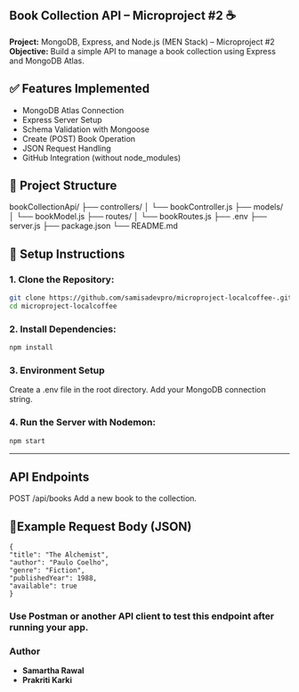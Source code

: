 ## Book Collection API – Microproject #2 ☕

**Project:** MongoDB, Express, and Node.js (MEN Stack) – Microproject #2  
**Objective:** Build a simple API to manage a book collection using Express and MongoDB Atlas.

## ✅ Features Implemented

- MongoDB Atlas Connection
- Express Server Setup
- Schema Validation with Mongoose
- Create (POST) Book Operation
- JSON Request Handling
- GitHub Integration (without node_modules)

## 📂 Project Structure

bookCollectionApi/
├── controllers/
│ └── bookController.js
├── models/
│ └── bookModel.js
├── routes/
│ └── bookRoutes.js
├── .env
├── server.js
├── package.json
└── README.md

## 🚀 Setup Instructions

### 1. Clone the Repository:

```sh
git clone https://github.com/samisadevpro/microproject-localcoffee-.git
cd microproject-localcoffee
```

### 2. Install Dependencies:

```sh
npm install
```

### 3. Environment Setup

Create a .env file in the root directory.
Add your MongoDB connection string.

### 4. Run the Server with Nodemon:

```sh
npm start
```

---

## API Endpoints

POST /api/books
Add a new book to the collection.

## 🔻Example Request Body (JSON)
```
{
"title": "The Alchemist",
"author": "Paulo Coelho",
"genre": "Fiction",
"publishedYear": 1988,
"available": true
}
```
### Use Postman or another API client to test this endpoint after running your app.

### **Author**

- **Samartha Rawal**
- **Prakriti Karki**
